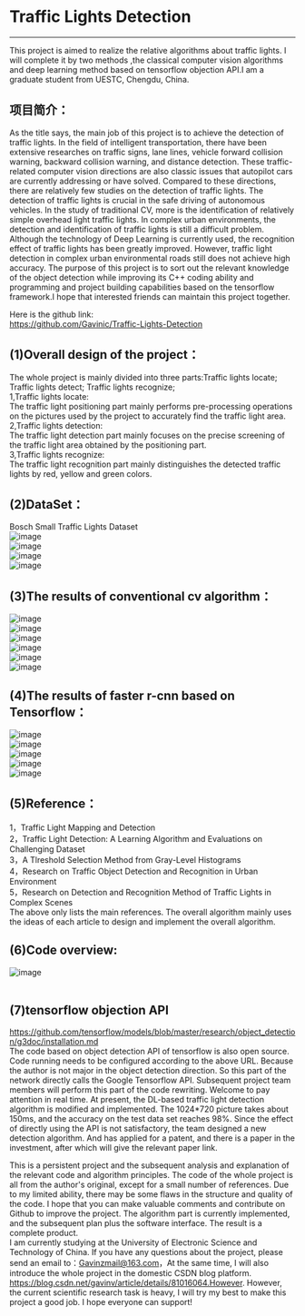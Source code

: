 # Traffic Lights Detection <br>
-----------
This project is aimed to realize the relative algorithms about traffic lights. I will complete it by two methods ,the classical computer vision algorithms and deep learning method based on tensorflow objection API.I am a graduate student from UESTC, Chengdu, China.

## 项目简介：<br>
  As the title says, the main job of this project is to achieve the detection of traffic lights. In the field of intelligent transportation, there have been extensive researches on traffic signs, lane lines, vehicle forward collision warning, backward collision warning, and distance detection. These traffic-related computer vision directions are also classic issues that autopilot cars are currently addressing or have solved. Compared to these directions, there are relatively few studies on the detection of traffic lights. The detection of traffic lights is crucial in the safe driving of autonomous vehicles. In the study of traditional CV, more is the identification of relatively simple overhead light traffic lights. In complex urban environments, the detection and identification of traffic lights is still a difficult problem. Although the technology of Deep Learning is currently used, the recognition effect of traffic lights has been greatly improved. However, traffic light detection in complex urban environmental roads still does not achieve high accuracy. The purpose of this project is to sort out the relevant knowledge of the object detection while improving its C++ coding ability and programming and project building capabilities based on the tensorflow framework.I hope that interested friends can maintain this project together.<br>
    
Here is the github link:<br>
   https://github.com/Gavinic/Traffic-Lights-Detection   <br>

## (1)Overall design of the project：<br>
   The whole project is mainly divided into three parts:Traffic lights locate; Traffic lights detect; Traffic lights recognize;<br>
1,Traffic lights locate: <br>
   The traffic light positioning part mainly performs pre-processing operations on the pictures used by the project to accurately find the traffic light area.<br>
2,Traffic lights detection: <br>
   The traffic light detection part mainly focuses on the precise screening of the traffic light    area obtained by the positioning part.<br>
3,Traffic lights recognize: <br>
   The traffic light recognition part mainly distinguishes the detected traffic lights by red,  yellow and green colors. <br>
 
## (2)DataSet：<br>
Bosch Small Traffic Lights Dataset<br>
![image](https://github.com/Gavinic/Traffic-Lights-Detection/blob/master/image/b1.png)  <br>
![image](https://github.com/Gavinic/Traffic-Lights-Detection/blob/master/image/b2.png) <br>
![image](https://github.com/Gavinic/Traffic-Lights-Detection/blob/master/image/b3.png) <br>
![image](https://github.com/Gavinic/Traffic-Lights-Detection/blob/master/image/b4.png)  <br> 

## (3)The results of conventional cv algorithm：<br>
![image](https://github.com/Gavinic/Traffic-Lights-Detection/blob/master/image/1.png)  
![image](https://github.com/Gavinic/Traffic-Lights-Detection/blob/master/image/2.png) <br>
![image](https://github.com/Gavinic/Traffic-Lights-Detection/blob/master/image/3.png) <br>
![image](https://github.com/Gavinic/Traffic-Lights-Detection/blob/master/image/4.png) <br>
![image](https://github.com/Gavinic/Traffic-Lights-Detection/blob/master/image/5.png) <br>
![image](https://github.com/Gavinic/Traffic-Lights-Detection/blob/master/image/e1.png) <br>

## (4)The results of faster r-cnn based on Tensorflow：<br>
![image](https://github.com/Gavinic/Traffic-Lights-Detection/blob/master/image/image_0424.png) <br>
![image](https://github.com/Gavinic/Traffic-Lights-Detection/blob/master/image/image_0577.png) <br>
![image](https://github.com/Gavinic/Traffic-Lights-Detection/blob/master/image/image_1949.png) <br>
![image](https://github.com/Gavinic/Traffic-Lights-Detection/blob/master/image/image_8314.png) <br>
![image](https://github.com/Gavinic/Traffic-Lights-Detection/blob/master/image/image_8321.png) <br>
 
## (5)Reference：<br>
  1，Traffic Light Mapping and Detection <br>
  2，Traffic Light Detection: A Learning Algorithm and Evaluations on Challenging Dataset <br>
  3，A Tlreshold Selection Method from Gray-Level Histograms  <br>
  4，Research on Traffic Object Detection and Recognition in Urban Environment  <br>
  5，Research on Detection and Recognition Method of Traffic Lights in Complex Scenes  <br>
  The above only lists the main references. The overall algorithm mainly uses the ideas of each article to design and        implement the overall algorithm.   <br>

## (6)Code overview:<br>
![image](https://github.com/Gavinic/Traffic-Lights-Detection/blob/master/image/7.png)  <br>
 <br>
## (7)tensorflow objection API
   https://github.com/tensorflow/models/blob/master/research/object_detection/g3doc/installation.md<br>
   The code based on object detection API  of tensorflow is also open source. Code running needs to be configured according to the above URL. Because the author is not major in the object detection direction. So this part of the network directly calls the Google Tensorflow API. Subsequent project team members will perform this part of the code rewriting. Welcome to pay attention in real time. At present, the DL-based traffic light detection algorithm is modified and implemented. The 1024*720 picture takes about 150ms, and the accuracy on the test data set reaches 98%. Since the effect of directly using the API is not satisfactory, the team designed a new detection algorithm. And has applied for a patent, and there is a paper in the investment, after which will give the relevant paper link.<br>
   
   This is a persistent project and the subsequent analysis and explanation of the relevant code and algorithm principles. The code of the whole project is all from the author's original, except for a small number of references. Due to my limited ability, there may be some flaws in the structure and quality of the code. I hope that you can make valuable comments and contribute on Github to improve the project. The algorithm part is currently implemented, and the subsequent plan plus the software interface. The result is a complete product.<br>
   I am currently studying at the University of Electronic Science and Technology of China. If you have any questions about the project, please send an email to：Gavinzmail@163.com，At the same time, I will also introduce the whole project in the domestic CSDN blog platform. https://blog.csdn.net/gavinv/article/details/81016064.However. However, the current scientific research task is heavy, I will try my best to make this project a good job. I hope everyone can support!
 
